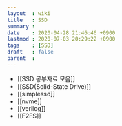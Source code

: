 ```yaml
---
layout  : wiki
title   : SSD
summary : 
date    : 2020-04-28 21:46:46 +0900
lastmod : 2020-07-03 20:29:22 +0900
tags    : [SSD]
draft   : false
parent  : 
---
```


 * [[SSD 공부자료 모음]]
 * [[SSD(Solid-State Drive)]]
 * [[simplessd]]
 * [[nvme]]
 * [[verilog]]
 * [[F2FS]]
